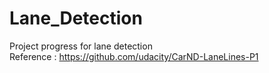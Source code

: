# Lane_Detection
Project progress for lane detection  
Reference : https://github.com/udacity/CarND-LaneLines-P1
